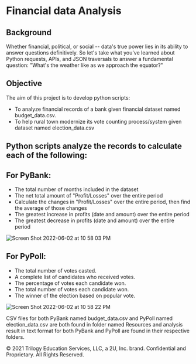 # Financial data Analysis 

## Background
Whether financial, political, or social -- data's true power lies in its ability to answer questions definitively. So let's take what you've learned about Python requests, APIs, and JSON traversals to answer a fundamental question: "What's the weather like as we approach the equator?"

## Objective

The aim of this project is to develop python scripts:  
-  To analyze financial records of a bank given financial dataset named budget_data.csv.
-  To help rural town modernize its vote counting process/system given dataset named election_data.csv
    
## Python scripts analyze the records to calculate each of the following:

## For PyBank:

-  The total number of months included in the dataset
-  The net total amount of "Profit/Losses" over the entire period
-  Calculate the changes in "Profit/Losses" over the entire period, then find the average of those changes
-  The greatest increase in profits (date and amount) over the entire period
-  The greatest decrease in profits (date and amount) over the entire period

![Screen Shot 2022-06-02 at 10 58 03 PM](https://user-images.githubusercontent.com/84547558/171795698-80459ab8-ab42-4150-9dcf-712316c97c1e.png)

   
## For PyPoll:
-  The total number of votes casted.
-  A complete list of candidates who received votes.
-  The percentage of votes each candidate won.
-  The total number of votes each candidate won.
-  The winner of the election based on popular vote.

![Screen Shot 2022-06-02 at 10 58 22 PM](https://user-images.githubusercontent.com/84547558/171795716-83b77ee7-8d5d-44af-aba6-0fca642090e1.png)


CSV files for both PyBank named budget_data.csv and PyPoll named election_data.csv are both found in folder named Resources and analysis result in text format for both PyBank and PyPoll are found in their respective folders.

© 2021 Trilogy Education Services, LLC, a 2U, Inc. brand. Confidential and Proprietary. All Rights Reserved.
